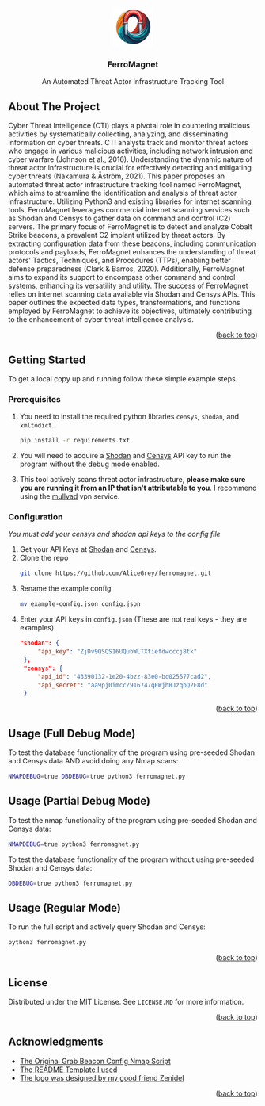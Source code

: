 <a name="readme-top"></a>


<!-- PROJECT LOGO -->
<br />
<div align="center">
  <a href="https://github.com/AliceGrey/ferromagnet">
    <img src="images/logo.png" alt="Logo" width="80" height="80">
  </a>

  <h3 align="center">FerroMagnet</h3>

  <p align="center">
    An Automated Threat Actor Infrastructure Tracking Tool
</div>


<!-- ABOUT THE PROJECT -->
## About The Project

Cyber Threat Intelligence (CTI) plays a pivotal role in countering malicious activities by systematically collecting, analyzing, and disseminating information on cyber threats. CTI analysts track and monitor threat actors who engage in various malicious activities, including network intrusion and cyber warfare (Johnson et al., 2016). Understanding the dynamic nature of threat actor infrastructure is crucial for effectively detecting and mitigating cyber threats (Nakamura & Åström, 2021). This paper proposes an automated threat actor infrastructure tracking tool named FerroMagnet, which aims to streamline the identification and analysis of threat actor infrastructure. Utilizing Python3 and existing libraries for internet scanning tools, FerroMagnet leverages commercial internet scanning services such as Shodan and Censys to gather data on command and control (C2) servers. The primary focus of FerroMagnet is to detect and analyze Cobalt Strike beacons, a prevalent C2 implant utilized by threat actors. By extracting configuration data from these beacons, including communication protocols and payloads, FerroMagnet enhances the understanding of threat actors' Tactics, Techniques, and Procedures (TTPs), enabling better defense preparedness (Clark & Barros, 2020). Additionally, FerroMagnet aims to expand its support to encompass other command and control systems, enhancing its versatility and utility. The success of FerroMagnet relies on internet scanning data available via Shodan and Censys APIs. This paper outlines the expected data types, transformations, and functions employed by FerroMagnet to achieve its objectives, ultimately contributing to the enhancement of cyber threat intelligence analysis.

<p align="right">(<a href="#readme-top">back to top</a>)</p>


<!-- GETTING STARTED -->
## Getting Started

To get a local copy up and running follow these simple example steps.

### Prerequisites

1. You need to install the required python libraries ``censys``, ``shodan``, and ``xmltodict``.
    ```sh
    pip install -r requirements.txt
    ```

2. You will need to acquire a [Shodan](https://account.shodan.io/register) and [Censys](https://accounts.censys.io/register) API key to run the program without the debug mode enabled.

3. This tool actively scans threat actor infrastructure, **please make sure you are running it from an IP that isn't attributable to you**. I recommend using the [mullvad](https://mullvad.net/en) vpn service.

### Configuration

_You must add your censys and shodan api keys to the config file_

1. Get your API Keys at [Shodan](https://account.shodan.io) and [Censys](https://accounts.censys.io).
2. Clone the repo
   ```sh
   git clone https://github.com/AliceGrey/ferromagnet.git
   ```
3. Rename the example config
   ```sh
   mv example-config.json config.json 
   ```
4. Enter your API keys in `config.json` (These are not real keys - they are examples)
   ```json
   "shodan": {
        "api_key": "ZjDv9QSQS16UQubWLTXtiefdwcccj8tk"
    },
    "censys": {
        "api_id": "43390132-1e20-4bzz-83e0-bc025577cad2",
        "api_secret": "aa9pj0imccZ916747qEWjhBJzqbQ2E8d"
    }
   ```

<p align="right">(<a href="#readme-top">back to top</a>)</p>


<!-- USAGE EXAMPLES -->
## Usage (Full Debug Mode)
To test the database functionality of the program using pre-seeded Shodan and Censys data AND avoid doing any Nmap scans: 
```sh
NMAPDEBUG=true DBDEBUG=true python3 ferromagnet.py
```

## Usage (Partial Debug Mode)
To test the nmap functionality of the program using pre-seeded Shodan and Censys data: 
```sh
NMAPDEBUG=true python3 ferromagnet.py
```
To test the database functionality of the program without using pre-seeded Shodan and Censys data:
```sh
DBDEBUG=true python3 ferromagnet.py
```

## Usage (Regular Mode)
To run the full script and actively query Shodan and Censys:
```sh
python3 ferromagnet.py
```

<p align="right">(<a href="#readme-top">back to top</a>)</p>


<!-- LICENSE -->
## License

Distributed under the MIT License. See `LICENSE.MD` for more information.

<p align="right">(<a href="#readme-top">back to top</a>)</p>


<!-- ACKNOWLEDGMENTS -->
## Acknowledgments

* [The Original Grab Beacon Config Nmap Script](https://github.com/whickey-r7/grab_beacon_config)
* [The README Template I used](https://github.com/othneildrew/Best-README-Template)
* [The logo was designed by my good friend Zenidel](https://www.twitch.tv/zenidel)

<p align="right">(<a href="#readme-top">back to top</a>)</p>
